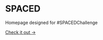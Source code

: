 # <b>SPACED</b>
Homepage designed for #SPACEDChallenge

<a href="https://matushatala.github.io/SPACED">Check it out →</a>
